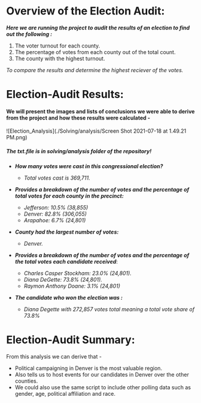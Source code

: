 # Overview of the Election Audit:
***Here we are running the project to audit the results of an election to find out the following :***
1. The voter turnout for each county.
2. The percentage of votes from each county out of the total count.
3. The county with the highest turnout.

*To compare the results and determine the highest reciever of the votes.*

# Election-Audit Results: 
#### We will present the images and lists of conclusions we were able to derive from the project and how these results were calculated -

![Election_Analysis](./Solving/analysis/Screen Shot 2021-07-18 at 1.49.21 PM.png)

##### The txt.file is in solving/analysis folder of the repository!

- ***How many votes were cast in this congressional election?***
  - *Total votes cast is 369,711.*

- ***Provides a breakdown of the number of votes and the percentage of total votes for each county in the precinct:***
  - *Jefferson: 10.5% (38,855)*
  - *Denver: 82.8% (306,055)*
  - *Arapahoe: 6.7% (24,801)*

- ***County had the largest number of votes:***
  - *Denver.*

- ***Provides a breakdown of the number of votes and the percentage of the total votes each candidate received***:
  - *Charles Casper Stockham: 23.0% (24,801).*
  - *Diana DeGette: 73.8% (24,801).*
  - *Raymon Anthony Doane: 3.1% (24,801)*

- ***The candidate  who won the election was :***
  - *Diana Degette with 272,857 votes total meaning a total vote share of 73.8%*

# Election-Audit Summary:

From this analysis we can derive that -
- Political campaigning in Denver is the most valuable region.
- Also tells us to host events for our candidates in Denver over the other counties.
- We could also use the same script to include other polling data such as gender, age, political affiliation and race.







